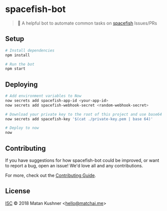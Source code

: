 # spacefish-bot

> 🤖 A helpful bot to automate common tasks on [spacefish](https://github.com/matchai/spacefish) Issues/PRs

## Setup

```sh
# Install dependencies
npm install

# Run the bot
npm start
```

## Deploying

```sh
# Add environment variables to Now
now secrets add spacefish-app-id <your-app-id>
now secrets add spacefish-webhook-secret <random-webhook-secret>

# Download your private key to the root of this project and use base64 encoding to add it to Now
now secrets add spacefish-key '$(cat ./private-key.pem | base 64)'

# Deploy to now
now
```

## Contributing

If you have suggestions for how spacefish-bot could be improved, or want to report a bug, open an issue! We'd love all and any contributions.

For more, check out the [Contributing Guide](CONTRIBUTING.md).

## License

[ISC](LICENSE) © 2018 Matan Kushner &lt;hello@matchai.me&gt;
